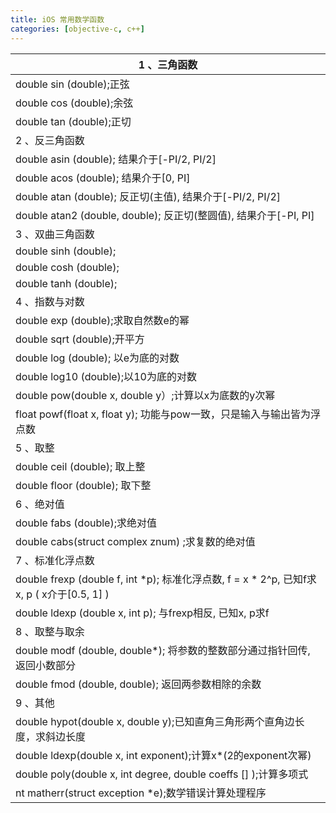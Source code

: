 ```yaml
---
title: iOS 常用数学函数
categories: [objective-c, c++]
---
```



| 1 、三角函数                                                 |
| ------------------------------------------------------------ |
| double sin (double);正弦                                     |
| double cos (double);余弦                                     |
| double tan (double);正切                                     |
| 2 、反三角函数                                               |
| double asin (double); 结果介于[-PI/2, PI/2]                  |
| double acos (double); 结果介于[0, PI]                        |
| double atan (double); 反正切(主值), 结果介于[-PI/2, PI/2]    |
| double atan2 (double, double); 反正切(整圆值), 结果介于[-PI, PI] |
| 3 、双曲三角函数                                             |
| double sinh (double);                                        |
| double cosh (double);                                        |
| double tanh (double);                                        |
| 4 、指数与对数                                               |
| double exp (double);求取自然数e的幂                          |
| double sqrt (double);开平方                                  |
| double log (double); 以e为底的对数                           |
| double log10 (double);以10为底的对数                         |
| double pow(double x, double y）;计算以x为底数的y次幂         |
| float powf(float x, float y); 功能与pow一致，只是输入与输出皆为浮点数 |
| 5 、取整                                                     |
| double ceil (double); 取上整                                 |
| double floor (double); 取下整                                |
| 6 、绝对值                                                   |
| double fabs (double);求绝对值                                |
| double cabs(struct complex znum) ;求复数的绝对值             |
| 7 、标准化浮点数                                             |
| double frexp (double f, int *p); 标准化浮点数, f = x * 2^p, 已知f求x, p ( x介于[0.5, 1] ) |
| double ldexp (double x, int p); 与frexp相反, 已知x, p求f     |
| 8 、取整与取余                                               |
| double modf (double, double*); 将参数的整数部分通过指针回传, 返回小数部分 |
| double fmod (double, double); 返回两参数相除的余数           |
| 9 、其他                                                     |
| double hypot(double x, double y);已知直角三角形两个直角边长度，求斜边长度 |
| double ldexp(double x, int exponent);计算x*(2的exponent次幂) |
| double poly(double x, int degree, double coeffs [] );计算多项式 |
| nt matherr(struct exception *e);数学错误计算处理程序         |